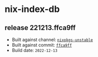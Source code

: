 # nix-index-db
## release 221213.ffca9ff
- Built against channel: [`nixpkgs-unstable`](https://github.com/nixos/nixpkgs/tree/nixpkgs-unstable)
- Built against commit: [`ffca9ff`](https://github.com/NixOS/nixpkgs/commit/ffca9ffaaafb38c8979068cee98b2644bd3f14cb)
- Build date: `2022-12-13`

